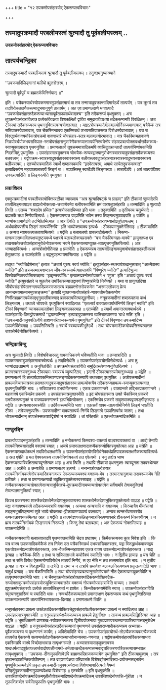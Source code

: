 +++
title = "१२ उपक्रमोपसंहारयोर् ऐकरूप्यत्वविचारः"

+++


## तस्मादुपक्रमादौ परबलीयस्त्वं श्रुत्यादौ तु पूर्वबलीयस्त्वम् ..

**उपक्रमोपसंहारयोर् ऐकरूप्यत्वविचारः**

## **तात्पर्यचन्द्रिका**

तस्मादुपक्रमादौ परबलीयस्त्वं श्रुत्यादौ तु पूर्वबलीयस्त्वम् । तदुक्तमनुव्याख्याने

‘‘उपक्रमादिलिङ्गानां बलीयो ह्युत्तरोत्तरम् ।

श्रुत्यादौ पूर्वपूर्वं च ब्रह्मतर्कविनिर्णयात् ॥’’

इति । यत्रैकस्यार्थस्योपक्रममात्रमुपसंहारमात्रं वा तत्र तन्मात्रादुपक्रान्तादिमात्रेऽर्थे तात्पर्यम् । यत्र तूभयं तत्र तदविरोधलक्षणैकरूप्यादुभयानुगुणे तात्पर्यम् । अत एव प्रमाणलक्षणे भगवत्पादैः ‘‘उपक्रमोपसंहारतदैकरूप्याभ्यासापूर्वताफलार्थवादाश्च’’ इति तदैकरूप्यं पृथगुक्तम् । अत्र तूपक्रमोपसंहारावित्यत्र प्रत्येकविवक्षया विशकलितौ द्वाविव समुदायविवक्षया तदैकरूप्यमपि विवक्षितम् । अत्र टीकायां तदैकरूप्यस्य पृथगनुक्तिस्त्वन्यत्रोक्तत्वात् । यद्वाऽत्रोपक्रमादेर्बलाबलयोर्निरूप्यमाणत्वाद् यत्रैकैकं तत्र सन्निपातस्यैवाभावात्, यत्र चैकस्मिन्वाक्य एकस्मिन्नर्थ उभयसन्निपातस्तत्र विरोधस्यैवाभावात् । यत्र च विरुद्धार्थवाक्ययोरेकत्रोपक्रमो वाक्यान्तरे चोपसंहार-स्तत्र बलाबलयोरभावात् । यत्र चैकस्मिन्महावाक्ये भिन्नयोरर्थयोरुभयसन्निपात-स्तत्रोपसंहारानुसारेणैकरूप्यात्तात्पर्यनिश्चयेनोप संहारप्राबल्योक्तावर्थात्तदैकरूप्य-स्याप्युक्तत्वादत्र पृथगनुक्तिः । प्रमाणलक्षणे तूपक्रममात्रादिकमपि क्वचिदुपक्रान्तादौ तात्पर्यनिर्णायकमिति निदर्शयितुं पृथगुक्तिः । उपसंहारमात्रयुक्तस्य चोभयैक-रूप्यवद्वाक्यानुरोधेनास्वारस्यादुपसंहारादैकरूप्यस्य बलवत्त्वम् । यद्वोपक्रम-स्वारस्यादुपसंहारस्वारस्यस्य बलीयस्त्ववदुपसंहारमात्रस्वारस्यादुभयस्वारस्यस्य बलीयस्त्वम् । एतच्चोपक्रमादिकं स्वार्थे शब्दात्मकमपि ‘‘इदमेतत्परम्, अबाधे सत्येतदुपक्रमत्वात्’’ इत्यादिरूपेण महावाक्यतात्पर्ये लिङ्गं च । उपपत्तिस्तु स्वार्थेऽपि लिङ्गरूपा । तात्पर्येऽपि । अयं तात्पर्यविषय उपपन्नत्वादिति ॥ लिङ्गरूपेति पृथगुक्ता ।

### **प्रकाशिका**

एवमुपक्रमादीनां परबलीयस्त्वोक्तिपरटीकां व्याख्याय ‘‘अत्र श्रुत्यादिषट्कं च ग्राह्यम्’’ इति टीकायां श्रुत्यादेरपि तार्त्पलिङ्गतयाऽत्र ग्राह्यत्वेनोक्तत्वा-त्तत्राप्येवमेव बलीयस्त्वमिति भ्रमं वारयन्नुपसंहरति ॥ तस्मादिति ॥ श्रुत्यादौ त्विति ॥ एतच्च ‘‘शब्दादेव प्रमितः’’ इत्यत्रोपपादयिष्यत इति भावः ॥ तदुक्तमिति ॥ तृतीयस्य चतुर्थपादे । ब्रह्मतर्के तथा निर्णयादित्यर्थः । ऐकरूप्यमप्यत्र ग्राह्यमिति भावेन तस्य लिङ्गत्वमुपपादयति ॥ यत्रेति ॥ भाष्योक्तप्रमाणेऽपि तदभिप्रेतमित्याह ॥ अत्र त्विति ॥ ‘‘उपक्रमोपसंहारावभ्यासोऽपूर्वताफलम् । अर्थवादोपपत्तीच लिङ्गं तात्पर्यनिर्णये’’ इति भाष्योक्तवाक्य इत्यर्थः । टीकायामनुक्तेर्गतिमाह ॥ टीकायामिति ॥ अन्यत्र न्यायकल्पलतायामित्यर्थः ॥ यद्वेति ॥ बलाबलयोः प्राबल्यदौर्बल्ययोः । निरूप्य-माणत्वात्सम्भावितपक्षचतुष्टयमध्ये पक्षत्रये बलाबलोक्त्यप्रसक्तेः ‘‘यत्र चैकस्मिन्महा-वाक्ये’’ इत्युक्तपक्ष एव तत्प्रसक्तेस्तत्रोपसंहारानुरोधेनोपक्रमस्य नयने ऐकरूप्यस्याप्युक्त-त्वात्पृथगनुक्तिरित्यर्थः । अत्र भाष्यादावित्यर्थः । अन्यत्रोक्तेर्गतिमाह ॥ प्रमाणेति ॥ ऐकरूप्यस्य तात्पर्यलिङ्गत्वमुक्त्वोपसंहाराद्बलीयस्त्वं हेतूक्तयाह ॥ उपसंहारेति ॥ बह्वनुग्रहन्यायमाश्रित्याह ॥ यद्वेति ॥

तद्यथा ‘‘ज्योतिर्दर्शनात्’’ इत्यत्र ‘‘अत्रायं पुरुषः स्वयं ज्योतिः’’ इत्युपसंहार-स्थस्वयंशब्दानुसारात् ‘‘आत्मैवास्य ज्योतिः’’ इति प्रक्रमस्थात्मशब्दस्य जीव-स्वरूपार्थत्वप्राप्तावपि ‘‘विष्णुरेव ज्योतिः’’ इत्यादिश्रुत्या विष्ण्वेकनिष्ठज्योतिश्शब्दस्य ‘‘हृद्यन्तर्ज्योतिः’’ इत्यात्मप्रश्नोत्तरोपक्रमे १‘‘सुप्त’’ इति ‘‘अत्रायं पुरुषः स्वयं ज्योतिः’’ इत्युपसंहारे च श्रुतत्वेन तयोरैकरूप्यात्तद्वाक्यं विष्णुपरमिति निर्णेष्यते । यथा वा प्रागुक्तदिशा जीवोपसंहारोपेतानन्दमयादिप्रकरणजातस्य ब्रह्मप्रश्नोत्तरोपक्रमेण ‘‘अस्माल्लोकात् प्रेत्य आनन्दमयमात्मानमुपसङ्क्रम्य’’ इत्यादि मुक्तगम्यत्वोपसंहारे-णावगतोभयैकरूप्येण निर्णीतब्रह्मतात्पर्यकाद्भृगुवल्लीवाक्याद् ब्रह्मपरत्वमित्याद्यूहनीयम् । ननूपक्रमादीनां शब्दरूपतया कथं लिङ्गत्वम् । तथात्वे चोपपत्तेः पृथगुक्तिर्न स्यादित्यतः ‘‘एतत्सर्वं वाक्यतात्पर्यार्थनिर्णये लिङ्गं भवति’’ इति टीकां विवृण्वानो न्यायकल्पलतोक्तं लिङ्गत्वप्रकारमाह ॥ एतच्चेति ॥ स्वार्थे अवान्तरवाक्यार्थरूपे । उपसंहारादि-विरुद्धोपक्रमार्थे ‘‘ह्वयाम्यग्निम्’’ इत्यादावुपक्रमस्य व्यभिचारवारणय ‘बाधे सति’ इति । ‘‘उपक्रमादीनामुपपत्तित्वेपि ब्राह्मणपरिव्राजकन्यायेन पृथगुक्तिः’’ इति टीकां विवृण्वान उपक्रमादिभ्य उपपत्तेर्विशेषमाह ॥ उपपत्तिस्त्विति ॥ स्वार्थे स्वव्यापकीभूतेऽर्थे । तथा चोपक्रमादेरेकत्रोपपत्तिरूपत्वात्तत उपपत्तेर्भेदेनोक्तिरित्यर्थः ।

### **चन्द्रिकाबिन्दु**

अत्र श्रुत्यादौ त्विति ॥ विशेषविचारस्तु वामनाधिकरणे भविष्यतीति भावः ॥ तन्मात्रादिति ॥ उपक्रममात्रादुपसंहारमात्राच्चेत्यर्थः ॥ तदविरोधेति ॥ उपक्रमोपसंहारयोरविरोधेत्यर्थः । अत्र तु भाष्योदाहृतप्रमाणे ॥ अनुक्तिरिति ॥ उपक्रमोपसंहाराविति समुदितरूपेणाप्यनुक्तिरित्यर्थः । प्रमाणस्वारस्यमनुरुध्य टीकायाम-स्वारस्यं व्युत्पादितम् । इदानीं टीकास्वारस्यमेवानुरुध्याह ॥ यद्वेति ॥ प्रमाणलक्षणे हि तात्पर्यज्ञापकनिरूपणप्रसङ्गादैकरूप्यस्यापि तथात्वात् पृथगुक्तिः । अत्रोपक्रमादीनां प्राबल्यविचारमात्रस्य प्रसक्तत्वादुपक्रमादुपसंहारस्य प्राबल्योक्त्यैव तदैकरूप्यप्राबल्य-स्याप्युक्तप्रायत्वात् पृथगनुक्तिरिति भावः । सन्निपातस्य उभयोर्मेलनस्य । एकत्र प्रकरणान्तरे । वाक्यान्तरे तद्भिन्नप्रकरणान्तरे । महावाक्ये एकस्मिन्नेव प्रकरणे ॥ उपसंहारमात्रयुक्तस्येति ॥ इदं चोपसंहारमात्र उक्ते चैकस्मिन् प्रकरणे उभयैकरूप्यमुक्तं च वाक्यप्रकरणान्तरे इत्यभिप्रेत्योक्तम् । एकस्मिन्नेव प्रकरणे तादृशवाक्यद्वयमङ्गीकृत्याह ॥ यद्वेति ॥ उभयस्वारस्यस्येति ॥ तदेवैकरूप्यमिति भावः । एतत्सर्वं वाक्य-तात्पर्यार्थनिर्णये लिङ्गं भवतीति टीका । तत्रेयमनुपपत्तिः– उपक्रमादीनां वाक्यतात्पर्य-निर्णये लिङ्गत्वे उपपत्तित्वमेव जातम् । तथा चोपक्रमादीनाम् उपपत्तेस्सकाशाद्विशेषो न स्यादिति । तां परिहरति ॥ एतच्चोपक्रमादिकमिति ॥

### **पाण्डुरङ्गि**

प्राबल्योपपादनमुपसंहरति ॥ तस्मादिति ॥ नन्वैकरूप्यं किमवश्य-वक्तव्यं वाऽवश्यावक्तव्यं वा । आद्ये तेनापि तात्पर्यनिश्चयात्तदपि वक्तव्यं स्यात् । अन्त्ये प्रमाणलक्षणादावप्यैकरूप्योक्तिरयुक्तेत्यत आह ॥ यत्रेति ॥ ऐकरूप्यशब्दार्थकथनं तदविरोधलक्षणेति ॥ उपक्रमोपसंहारयोरविरोधेनैकार्थप्रतिपादकत्वलक्षणैकरूप्यादित्यर्थः ॥ अत एवेति ॥ यत ऐक्यरूपस्य तात्पर्यनिर्णायकत्वं तत एवेत्यर्थः । ननु तर्ह्यत्र भाष्य ऐकरूप्यस्याविवक्षितत्वान्न्यूनतेत्यत आह ॥ अत्र त्विति ॥ तथापि टीकायां पृथगनुक्त-त्वान्न्यूनता तदवस्थेत्यत आह ॥ अत्रेति ॥ अन्यत्रेति ॥ प्रमाणलक्षण इत्यर्थः । नन्वन्यत्रोक्तत्वेऽप्यत्र तात्पर्यनिर्णायकत्वेनोपक्रमादिवचनावसर ऐकरूप्यमप्यवश्यं वक्तव्य-मेव । तस्मादत्रानुक्त्या तदावश्यकमेव नेति प्रतीयते । तथा च प्रमाणलक्षणादौ तदुक्तिरयुक्तेत्यस्वरसादाह ॥ यद्वेति ॥ नन्वैकरूप्यस्यान्यत्रोक्तत्वेनान्यत्रानुक्तिश्चे-दुपक्रमादीनामप्यन्यत्रोक्तत्वेन सर्वेषामपि तेषामनुक्तिर्वा तेष्वन्यतमानुक्तिर्वा स्यात् ।

किञ्च प्रकरणस्य शास्त्रैकदेशत्वेनैकदेशानुक्तावप्यस्य शास्त्रत्वेनैकदेशानुक्तिरयुक्तेत्यतो वाऽऽह ॥ यद्वेति ॥ यद्वा नन्वावश्यकत्वे तदैकरूप्यमत्रापि वक्तव्यम् । अन्यथा अन्यत्रापि न वक्तव्यम् । किञ्चात्रैव मीमांसायां तदङ्गभूतलिङ्गानां सूत्रे भाष्ये चोक्तत्वा-ट्टीकायामप्यवश्यं वक्तव्यम् । अन्यत्र त्वन्तर्भावमात्रस्यैव कथनान्नावश्यकमित्यत आह ॥ यद्वेति ॥ तात्पर्यज्ञापकलिङ्गमात्रनिरूपणावसरे ह्यैकरूप्यं निरूपणीयम् । न ह्यत्र तात्पर्यनिर्णायकं लिङ्गमात्रं निरूप्यते । किन्तु तेषां बलाबलम् । अत ऐकरूप्यं नोक्तमित्याह ॥ उपक्रमादेरिति ॥

नन्वैकरूप्यस्यापि बलवत्त्वात्तदपि पृथग्वक्तव्यमिति चेदत्र प्रष्टव्यम् । किमैकरूप्यस्य कुत्र निवेश इति । किं यत्र वाक्य उपक्रमादिकमेकैकं तत्र निवेश उत यत्रैकस्मिन्नर्थ उभयसन्निपातस्तत्र, यद्वा विरुद्धार्थकवाक्यद्वय एकत्रोपक्रमोऽन्यत्रोपसंहारस्तत्र, अथ-वैकस्मिन्महावाक्य एकत्र वाक्य उपक्रमोऽन्यत्रोपसंहारस्तत्र । नाद्य इत्याह ॥ यत्रैकैक-मिति ॥ तथा च सन्निपाताभावे कयोरैक्यं स्यादिति भावः । न द्वितीय इत्याह ॥ यत्र चेति ॥ तथा च सति विरोध ऐकरूप्येणाविरोधेन तात्पर्यं निर्णेयं, स एव नेति न तत्र तत्समावेश इति भावः । न तृतीय इत्याह ॥ यत्र च विरुद्धार्थेति ॥ तत्रेति ॥ तथा च न तत्रापि समावेशः बलाबलनिरूपणस्य प्रकृतत्वादिति भावः । चतुर्थं प्रत्याह ॥ यत्र चैकस्मिन्निति ॥ तथा चोपसंहारप्राबल्यानुसारेणोपक्रमे नीत ऐकरूप्यमप्युक्तमेवेति न तत्पृथग्वक्तव्यमिति भावः । न चैवमुपक्रमोपसंहारोक्तावर्थादैकरूप्योक्तिवदैक-रूप्योक्तावुपक्रमोपसंहारयोरप्युक्तिसम्भवात्तदेव वक्तव्यं नोपक्रमोपसंहाराविति वाच्यम् । तथात्वे ह्युपक्रमोपसंहारयोः प्रत्येकं तात्पर्यलिङ्गत्वं न ज्ञायेत । किन्त्वैकरूप्यमेवेति स्यात् । उपक्रमोपसंहाराविति स्मृत्यननुसारित्वं च स्यादिति भावः । नन्वर्थादैकरूप्यलाभे प्रमाणलक्षण ऐकरूप्यस्य कथं पृथगुक्तिरित्यत उपक्रमवत्तस्यापि तात्पर्यनिश्चायकत्वा-दित्याह ॥ प्रमाणलक्षणे त्विति ॥

ननूपसंहारस्य प्राबल्य उक्तेऽर्थादैकरूप्योक्तिश्चेदुपसंहारापेक्षयैकरूप्यस्य प्राबल्यं न स्यादित्यत आह ॥ उपसंहारमात्रयुक्तस्येति ॥ ननूपसंहारापेक्षयैकरूप्यस्य प्राबल्ये हेतुर्नोक्तः । तत्कथं प्राबल्यसिद्धिरित्यत आह ॥ यद्वेति ॥ भूमाधिकरणे प्राणशब्द-स्योपक्रमगतस्य द्वितीययोजनायां मुख्यप्राणपरत्वस्याप्यपरित्यागात्तदनुरोधेन वाऽऽह ॥ यद्वेति ॥ ननूपक्रमोपसंहारतदैकरूप्यानां पृथग्गणने उपसंहाराभ्यासैकरूप्यस्य अभ्यासा-पूर्वैकरूप्यस्य च पृथग्गणनं कार्यम् । अविशेषादिति चेन्न । उपक्रमोपसंहारयोरर्थ-तोऽप्यैकरूप्यवदन्यैकरूप्ये तात्पर्यत ऐकरूप्ये सत्यप्यर्थतोऽप्यैकरूप्यस्याभावेनान्यस्या-गणनात् । यद्वोपक्रमोपसंहारयोरैकरूप्याभाव एकस्मिन्नपि वाक्ये विच्छेदाभावान्न तत्पृथग्गण्यते । अभ्यासस्यासकृदुक्तत्वस्य शब्दधर्मत्वादपूर्वताफलार्थवादोपपत्तीनामर्थ-धर्मत्वाच्छब्दैकरूप्यसम्भवाद्व्यधिकरणयोरैकरूप्यासम्भवान्न तत्पृथगुक्तम् । ‘‘उपक्रमा-दीनामुपपत्तित्वेऽपि ब्राह्मणपरिव्राजकन्यायेन पृथगुक्तिः’’ इति टीकायामुक्तम् । तत्र दृष्टान्तदार्ष्टान्तिकयोर्वैषम्यम् । तत्र ब्राह्मणापेक्षया परिव्राजके विशेषद्योतनादिरूप-प्रयोजनसद्भावेन पृथगुक्तिसम्भवेऽपि प्रकृत उपक्रमादीनामुपपत्त्यपेक्षया विशेषाभावादित्यतो वैषम्यं परिहर्तुमुपक्रमादीनामुपपत्त्यपेक्षया विशेषमाह ॥ एतच्चेति ॥ इति पृथगुक्तेति ॥ उपपत्तिशब्देनोपक्रमादिकमगृहीत्वैवोपक्रमादिशब्देनोपक्रमादिकम् उपपत्तिशब्देनोपपत्ति-र्गृहीता । न तूपपत्तिशब्देन सर्वमित्युपपत्तिः पृथगुक्तेति भावः ।

